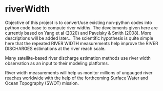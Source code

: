 # riverWidth
Objective of this project is to convert/use existing non-python codes into python code base to compute river widths. The develoments given here are currently based on Yang et al (2020) and Pavelsky & Smith (2008). More descriptions will be added later...
The scientific hypothesis is quite simple here that the repeated RIVER WIDTH measurements help improve the RIVER DISCHARGES estimations at the river reach scale.

Many satellite-based river discharge estimation methods use river width observation as an input to their modeling platforms.

River width measurements will help us monitor millions of ungauged river reaches worldwide with the help of the forthcoming Surface Water and Ocean Topography (SWOT) mission.
